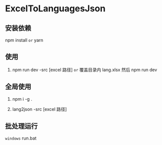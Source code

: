 # ExcelToLanguagesJson

## 安装依赖

npm install `or` yarn

## 使用

1. npm run dev -src [excel 路径] `or` 覆盖目录内 lang.xlsx 然后 npm run dev

## 全局使用

1. npm i -g .

2. lang2json -src [excel 路径]

## 批处理运行

`windows` run.bat
